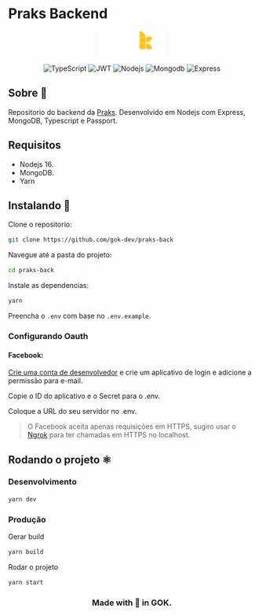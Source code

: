 # Praks Backend

<p align="center">
  <img src="docs/img/logo.png" height="50" />
</p>

<p align="center">
<img alt="TypeScript" src="https://img.shields.io/badge/typescript%20-%23007ACC.svg?&style=for-the-badge&logo=typescript&logoColor=white"/>
<img alt="JWT" src="https://img.shields.io/badge/JWT-000000?style=for-the-badge&logo=JSON%20web%20tokens&logoColor=white"/>
<img alt="Nodejs" src="https://img.shields.io/badge/Node.js-339933?style=for-the-badge&logo=nodedotjs&logoColor=white"/>
<img alt="Mongodb" src="https://img.shields.io/badge/MongoDB-white?style=for-the-badge&logo=mongodb&logoColor=4EA94B"/>
<img alt="Express" src="https://img.shields.io/badge/Express.js-000000?style=for-the-badge&logo=express&logoColor=white"/>
</p>

## Sobre 📖

Repositorio do backend da [Praks](https://praks.digital). Desenvolvido em Nodejs com Express, MongoDB, Typescript e Passport.

## Requisitos

- Nodejs 16.
- MongoDB.
- Yarn

## Instalando 🚀

Clone o repositorio:

```sh
git clone https://github.com/gok-dev/praks-back
```

Navegue até a pasta do projeto:

```sh
cd praks-back
```

Instale as dependencias:

```sh
yarn
```

Preencha o `.env` com base no `.env.example`.

### Configurando Oauth

#### Facebook:

[Crie uma conta de desenvolvedor](https://developers.facebook.com/apps) e crie um aplicativo de login e adicione a permissão para e-mail.

Copie o ID do aplicativo e o Secret para o .env.

Coloque a URL do seu servidor no .env.

> O Facebook aceita apenas requisições em HTTPS, sugiro usar o [Ngrok](https://ngrok.com) para ter chamadas em HTTPS no localhost.

## Rodando o projeto ⚛️

### Desenvolvimento

```sh
yarn dev
```

### Produção

Gerar build

```sh
yarn build
```

Rodar o projeto

```sh
yarn start
```

<div align="center">

### Made with 💚 in GOK.

</div>
